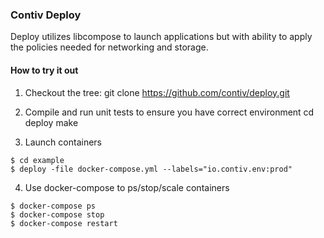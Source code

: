 
### Contiv Deploy

Deploy utilizes libcompose to launch applications but with ability to apply the policies needed for 
networking and storage.

#### How to try it out

1. Checkout the tree: 
git clone https://github.com/contiv/deploy.git

2. Compile and run unit tests to ensure you have correct environment
cd deploy
make 

3. Launch containers
```
$ cd example
$ deploy -file docker-compose.yml --labels="io.contiv.env:prod"
```

4. Use docker-compose to ps/stop/scale containers
```
$ docker-compose ps
$ docker-compose stop
$ docker-compose restart
```
